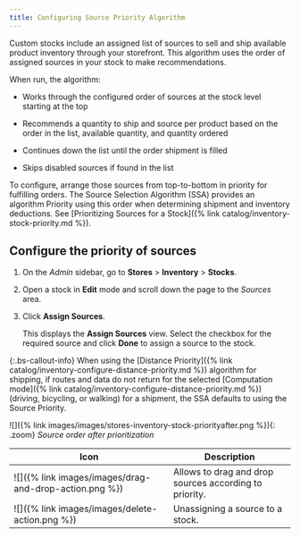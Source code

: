 ```yaml
---
title: Configuring Source Priority Algorithm
---
```


Custom stocks include an assigned list of sources to sell and ship available product inventory through your storefront. This algorithm uses the order of assigned sources in your stock to make recommendations.

When run, the algorithm:

- Works through the configured order of sources at the stock level starting at the top

- Recommends a quantity to ship and source per product based on the order in the list, available quantity, and quantity ordered

- Continues down the list until the order shipment is filled

- Skips disabled sources if found in the list

To configure, arrange those sources from top-to-bottom in priority for fulfilling orders. The Source Selection Algorithm (SSA) provides an algorithm Priority using this order when determining shipment and inventory deductions. See [Prioritizing Sources for a Stock]({% link catalog/inventory-stock-priority.md %}).

## Configure the priority of sources

1. On the _Admin_ sidebar, go to **Stores** > **Inventory** > **Stocks**.

1. Open a stock in **Edit** mode and scroll down the page to the _Sources_ area.

1. Click **Assign Sources**.

    This displays the **Assign Sources** view. Select the checkbox for the required source and click **Done** to assign a source to the stock.

{:.bs-callout-info}
When using the [Distance Priority]({% link catalog/inventory-configure-distance-priority.md %}) algorithm for shipping, if routes and data do not return for the selected [Computation mode]({% link catalog/inventory-configure-distance-priority.md %}) (driving, bicycling, or walking) for a shipment, the SSA defaults to using the Source Priority.

![]({% link images/images/stores-inventory-stock-priorityafter.png %}){: .zoom}
_Source order after prioritization_

| Icon                                                        | Description                                                    |
|-------------------------------------------------------------|----------------------------------------------------------------|
| ![]({% link images/images/drag-and-drop-action.png %})      | Allows to drag and drop sources according to priority.         |
| ![]({% link images/images/delete-action.png %})             | Unassigning a source to a stock.                               |
